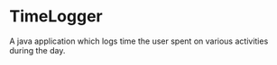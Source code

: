# TimeLogger
A java application which logs time the user spent on various activities during the day.
